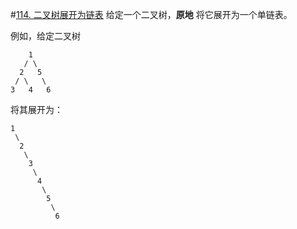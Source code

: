 #[114. 二叉树展开为链表](https://leetcode-cn.com/problems/flatten-binary-tree-to-linked-list/)
给定一个二叉树，**原地** 将它展开为一个单链表。

 

例如，给定二叉树
```
    1
   / \
  2   5
 / \   \
3   4   6
```
将其展开为：
```
1
 \
  2
   \
    3
     \
      4
       \
        5
         \
          6
```